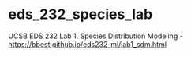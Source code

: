 # eds_232_species_lab
UCSB EDS 232 Lab 1. Species Distribution Modeling - https://bbest.github.io/eds232-ml/lab1_sdm.html
